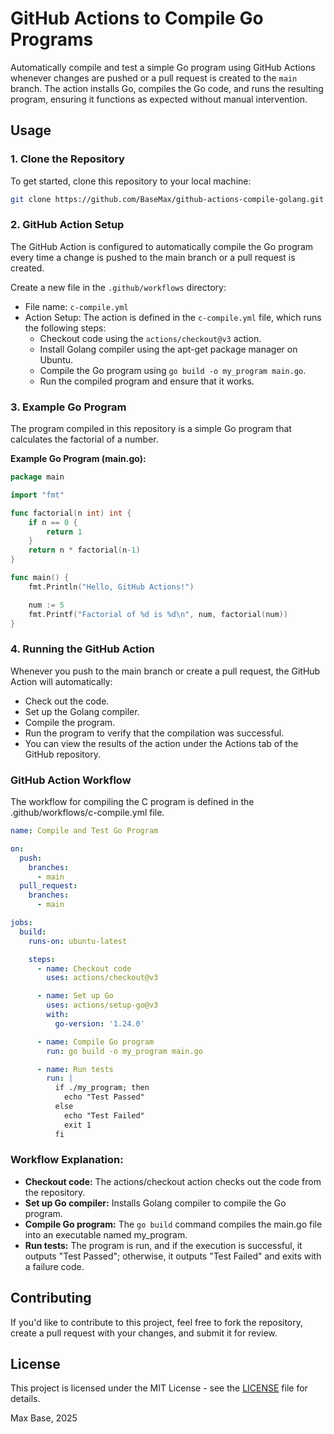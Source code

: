 # GitHub Actions to Compile Go Programs

Automatically compile and test a simple Go program using GitHub Actions whenever changes are pushed or a pull request is created to the `main` branch. The action installs Go, compiles the Go code, and runs the resulting program, ensuring it functions as expected without manual intervention.

## Usage

### 1. Clone the Repository

To get started, clone this repository to your local machine:

```bash
git clone https://github.com/BaseMax/github-actions-compile-golang.git
```

### 2. GitHub Action Setup

The GitHub Action is configured to automatically compile the Go program every time a change is pushed to the main branch or a pull request is created.

Create a new file in the `.github/workflows` directory:

- File name: `c-compile.yml`
- Action Setup: The action is defined in the `c-compile.yml` file, which runs the following steps:
  - Checkout code using the `actions/checkout@v3` action.
  - Install Golang compiler using the apt-get package manager on Ubuntu.
  - Compile the Go program using `go build -o my_program main.go`.
  - Run the compiled program and ensure that it works.

### 3. Example Go Program

The program compiled in this repository is a simple Go program that calculates the factorial of a number.

**Example Go Program (main.go):**

```go
package main

import "fmt"

func factorial(n int) int {
    if n == 0 {
        return 1
    }
    return n * factorial(n-1)
}

func main() {
    fmt.Println("Hello, GitHub Actions!")

    num := 5
    fmt.Printf("Factorial of %d is %d\n", num, factorial(num))
}
```

### 4. Running the GitHub Action

Whenever you push to the main branch or create a pull request, the GitHub Action will automatically:

- Check out the code.
- Set up the Golang compiler.
- Compile the program.
- Run the program to verify that the compilation was successful.
- You can view the results of the action under the Actions tab of the GitHub repository.

### GitHub Action Workflow

The workflow for compiling the C program is defined in the .github/workflows/c-compile.yml file.

```yaml
name: Compile and Test Go Program

on:
  push:
    branches:
      - main
  pull_request:
    branches:
      - main

jobs:
  build:
    runs-on: ubuntu-latest

    steps:
      - name: Checkout code
        uses: actions/checkout@v3

      - name: Set up Go
        uses: actions/setup-go@v3
        with:
          go-version: '1.24.0'

      - name: Compile Go program
        run: go build -o my_program main.go

      - name: Run tests
        run: |
          if ./my_program; then
            echo "Test Passed"
          else
            echo "Test Failed"
            exit 1
          fi
```

### Workflow Explanation:

- **Checkout code:** The actions/checkout action checks out the code from the repository.
- **Set up Go compiler:** Installs Golang compiler to compile the Go program.
- **Compile Go program:** The `go build` command compiles the main.go file into an executable named my_program.
- **Run tests:** The program is run, and if the execution is successful, it outputs "Test Passed"; otherwise, it outputs "Test Failed" and exits with a failure code.

## Contributing

If you'd like to contribute to this project, feel free to fork the repository, create a pull request with your changes, and submit it for review.

## License

This project is licensed under the MIT License - see the [LICENSE](LICENSE) file for details.

Max Base, 2025

